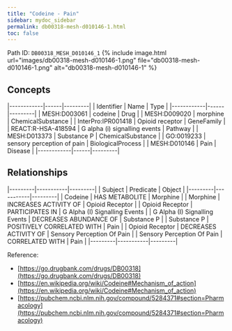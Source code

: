 ```yaml
---
title: "Codeine - Pain"
sidebar: mydoc_sidebar
permalink: db00318-mesh-d010146-1.html
toc: false 
---
```



Path ID: `DB00318_MESH_D010146_1`
{% include image.html url="images/db00318-mesh-d010146-1.png" file="db00318-mesh-d010146-1.png" alt="db00318-mesh-d010146-1" %}

## Concepts

|------------|------|---------|
| Identifier | Name | Type    |
|------------|------|---------|
| MESH:D003061 | codeine | Drug |
| MESH:D009020 | morphine | ChemicalSubstance |
| InterPro:IPR001418 | Opioid receptor | GeneFamily |
| REACT:R-HSA-418594 | G alpha (i) signalling events | Pathway |
| MESH:D013373 | Substance P | ChemicalSubstance |
| GO:0019233 | sensory perception of pain | BiologicalProcess |
| MESH:D010146 | Pain | Disease |
|------------|------|---------|

## Relationships

|---------|-----------|---------|
| Subject | Predicate | Object  |
|---------|-----------|---------|
| Codeine | HAS METABOLITE | Morphine |
| Morphine | INCREASES ACTIVITY OF | Opioid Receptor |
| Opioid Receptor | PARTICIPATES IN | G Alpha (I) Signalling Events |
| G Alpha (I) Signalling Events | DECREASES ABUNDANCE OF | Substance P |
| Substance P | POSITIVELY CORRELATED WITH | Pain |
| Opioid Receptor | DECREASES ACTIVITY OF | Sensory Perception Of Pain |
| Sensory Perception Of Pain | CORRELATED WITH | Pain |
|---------|-----------|---------|

Reference: 
  - [https://go.drugbank.com/drugs/DB00318](https://go.drugbank.com/drugs/DB00318)
  - [https://en.wikipedia.org/wiki/Codeine#Mechanism_of_action](https://en.wikipedia.org/wiki/Codeine#Mechanism_of_action)
  - [https://pubchem.ncbi.nlm.nih.gov/compound/5284371#section=Pharmacology](https://pubchem.ncbi.nlm.nih.gov/compound/5284371#section=Pharmacology)
